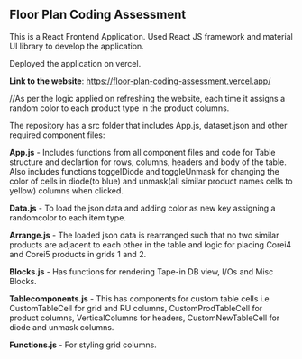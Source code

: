 ## Floor Plan Coding Assessment

This is a React Frontend Application. Used React JS framework and material UI library to develop the application.

Deployed the application on vercel.

**Link to the website**: https://floor-plan-coding-assessment.vercel.app/

//As per the logic applied on refreshing the website, each time it assigns a random color to each product type in the product columns. 

The repository has a src folder that includes App.js, dataset.json and other required component files:

**App.js** - Includes functions from all component files and code for Table structure and declartion for rows, columns, headers and body of the table. Also includes functions toggelDiode and toggleUnmask for changing the color of cells in diode(to blue) and unmask(all similar product names cells to yellow) columns when clicked.

**Data.js** - To load the json data and adding color as new key assigning a randomcolor to each item type.

**Arrange.js** - The loaded json data is rearranged such that no two similar products are adjacent to each other in the table and logic for placing Corei4 and Corei5 products in grids 1 and 2.

**Blocks.js** - Has functions for rendering Tape-in DB view, I/Os and Misc Blocks.

**Tablecomponents.js** - This has components for custom table cells i.e CustomTableCell for grid and RU columns,  CustomProdTableCell for product columns, VerticalColumns for headers, CustomNewTableCell for diode and unmask columns.

**Functions.js** - For styling grid columns.
